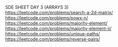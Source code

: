 SDE SHEET DAY 3 (ARRAYS 3)
<br>
https://leetcode.com/problems/search-a-2d-matrix/
<br>
https://leetcode.com/problems/powx-n/
<br>
https://leetcode.com/problems/majority-element/
<br>
https://leetcode.com/problems/majority-element-ii/
<br>
https://leetcode.com/problems/unique-paths/
<br>
https://leetcode.com/problems/reverse-pairs/
<br>